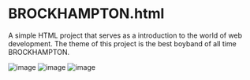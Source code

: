 # BROCKHAMPTON.html
A simple HTML project that serves as a introduction to the world of web development.
The theme of this project is the best boyband of all time BROCKHAMPTON.

![image](https://github.com/Alinnus1/BROCKHAMPTON.html/assets/34008360/e55906ea-8e51-4489-96bb-dd5d67f62e6d)
![image](https://github.com/Alinnus1/BROCKHAMPTON.html/assets/34008360/21d6fcff-1b8b-498f-9a61-972f4f95ea11)
![image](https://github.com/Alinnus1/BROCKHAMPTON.html/assets/34008360/d55b9553-6491-49ab-a7d1-7216bb05bad4)

